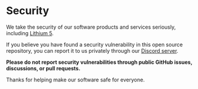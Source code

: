 # Security

We take the security of our software products and services seriously, including [Lithium 5](https://github.com/NoahDomingues/Lithium).

If you believe you have found a security vulnerability in this open source repository, you can report it to us privately through our [Discord server](https://discord.gg/3zbfaTNN7V).

**Please do not report security vulnerabilities through public GitHub issues, discussions, or pull requests.**

Thanks for helping make our software safe for everyone.
